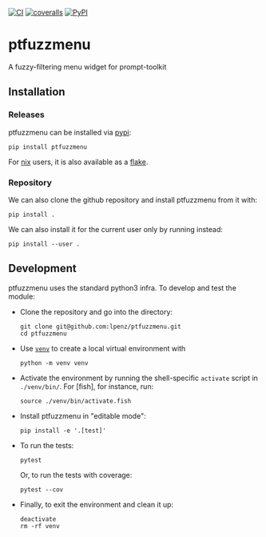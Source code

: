 [![CI](https://github.com/lpenz/ptfuzzmenu/actions/workflows/ci.yml/badge.svg)](https://github.com/lpenz/ptfuzzmenu/actions/workflows/ci.yml)
[![coveralls](https://coveralls.io/repos/github/lpenz/ptfuzzmenu/badge.svg?branch=main)](https://coveralls.io/github/lpenz/ptfuzzmenu?branch=main)
[![PyPI](https://img.shields.io/pypi/v/ptfuzzmenu)](https://pypi.org/project/ptfuzzmenu/)

# ptfuzzmenu

A fuzzy-filtering menu widget for prompt-toolkit


## Installation


### Releases

ptfuzzmenu can be installed via [pypi]:

```
pip install ptfuzzmenu
```

For [nix] users, it is also available as a [flake].


### Repository

We can also clone the github repository and install ptfuzzmenu from it with:

```
pip install .
```

We can also install it for the current user only by running instead:

```
pip install --user .
```


## Development

ptfuzzmenu uses the standard python3 infra. To develop and test the module:
- Clone the repository and go into the directory:
  ```
  git clone git@github.com:lpenz/ptfuzzmenu.git
  cd ptfuzzmenu
  ```
- Use [`venv`] to create a local virtual environment with
  ```
  python -m venv venv
  ```
- Activate the environment by running the shell-specific `activate`
  script in `./venv/bin/`. For [fish], for instance, run:
  ```
  source ./venv/bin/activate.fish
  ```
- Install ptfuzzmenu in "editable mode":
  ```
  pip install -e '.[test]'
  ```
- To run the tests:
  ```
  pytest
  ```
  Or, to run the tests with coverage:
  ```
  pytest --cov
  ```
- Finally, to exit the environment and clean it up:
  ```
  deactivate
  rm -rf venv
  ```


[pypi]: https://pypi.org/project/ptfuzzmenu/
[nix]: https://nixos.org/
[flake]: https://nixos.wiki/wiki/Flakes
[`venv`]: https://docs.python.org/3/library/venv.html

